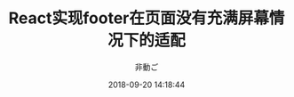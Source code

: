 ---
title: 'React实现footer在页面没有充满屏幕情况下的适配'
date: 2018-09-20 14:18:44
author: '非動ご'
featuredpost: false
featuredimage: ../../images/header1.jpg
tags:
 - react 
 - gatsby
---